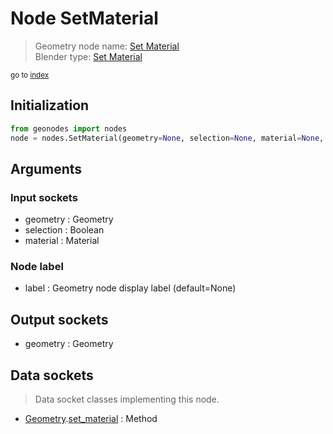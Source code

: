 
# Node SetMaterial

> Geometry node name: [Set Material](https://docs.blender.org/manual/en/latest/modeling/geometry_nodes/material/set_material.html)<br>
  Blender type: [Set Material](https://docs.blender.org/api/current/bpy.types.GeometryNodeSetMaterial.html)
  
<sub>go to [index](/docs/index.md)</sub>

Initialization
--------------
```python
from geonodes import nodes
node = nodes.SetMaterial(geometry=None, selection=None, material=None, label=None)
```



## Arguments


### Input sockets

- geometry : Geometry
- selection : Boolean
- material : Material

### Node label

- label : Geometry node display label (default=None)

## Output sockets

- geometry : Geometry

## Data sockets

> Data socket classes implementing this node.
  
  
- [Geometry](/docs/sockets/Geometry.md).[set_material](/docs/sockets/Geometry.md#set_material) : Method
  
